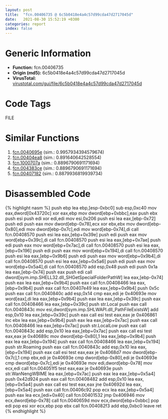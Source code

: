 ```yaml
---
layout: post
title:  "fcn.00406735 @ 6c5b0418e4a4c57d99cda47d2717045d"
date:   2021-08-30 15:52:19 +0300
categories: report
index: false
---
```


# Generic Information
- **Function:** fcn.00406735
- **Origin (md5):** 6c5b0418e4a4c57d99cda47d2717045d
- **VirusTotal:** [virustotal.com/gui/file/6c5b0418e4a4c57d99cda47d2717045d][virustotal_ref]

# Code Tags
<span class="tag" id="FILE">FILE</span>


# Similar Functions

1. [fcn.0040695e][similar_1_ref] (sim.: 0.9957934394579674)
2. [fcn.00404ea8][similar_2_ref] (sim.: 0.891640642528554)
3. [fcn.1000707a][similar_3_ref] (sim.: 0.8896790691171694)
4. [fcn.004383ce][similar_4_ref] (sim.: 0.8896790691171694)
5. [fcn.00407182][similar_5_ref] (sim.: 0.8879936819939734)


# Disassembled Code

{% highlight nasm %}
push ebp
lea ebp,[esp-0xbc0]
sub esp,0xc40
mov eax,dword[0x43720c]
xor eax,ebp
mov dword[ebp+0xbbc],eax
push ebx
push esi
push edi
xor edi,edi
mov esi,0x206
push esi
lea eax,[ebp-0x72]
push edi
push eax
mov dword[ebp-0x78],ecx
xor ebx,ebx
mov dword[ebp-0x80],edi
mov dword[ebp-0x7c],edi
mov word[ebp-0x74],di
call fcn.00408570
push esi
lea eax,[ebp+0x39e]
push edi
push eax
mov word[ebp+0x39c],di
call fcn.00408570
push esi
lea eax,[ebp+0x7ae]
push edi
push eax
mov word[ebp+0x7ac],di
call fcn.00408570
push esi
lea eax,[ebp+0x196]
push edi
push eax
mov word[ebp+0x194],di
call fcn.00408570
push esi
lea eax,[ebp+0x9b6]
push edi
push eax
mov word[ebp+0x9b4],di
call fcn.00408570
push esi
lea eax,[ebp+0x5a6]
push edi
push eax
mov word[ebp+0x5a4],di
call fcn.00408570
add esp,0x48
push edi
push 0x1a
lea eax,[ebp-0x74]
push eax
push edi
call dword[sym.imp.SHELL32.dll_SHGetSpecialFolderPathW]
lea eax,[ebp-0x74]
push eax
lea eax,[ebp+0x9b4]
push eax
call fcn.00408466
lea eax,[ebp+0x9b4]
push eax
call fcn.00407e49
lea eax,[ebp+0x9b4]
push 0x5c
push eax
call fcn.0040840c
add esp,0x14
cmp eax,edi
je 0x40693e
mov word[eax],di
lea eax,[ebp+0x9b4]
push eax
lea eax,[ebp+0x39c]
push eax
call fcn.00408466
lea eax,[ebp+0x39c]
push str.Local
push eax
call fcn.0040843c
mov esi,dword[sym.imp.SHLWAPI.dll_PathFileExistsW]
add esp,0x10
lea eax,[ebp+0x39c]
push eax
call esi
test eax,eax
je 0x406861
inc ebx
lea eax,[ebp+0x9b4]
push eax
lea eax,[ebp+0x7ac]
push eax
call fcn.00408466
lea eax,[ebp+0x7ac]
push str.LocalLow
push eax
call fcn.0040843c
add esp,0x10
lea eax,[ebp+0x7ac]
push eax
call esi
test eax,eax
je 0x40689c
mov dword[ebp-0x80],1
lea eax,[ebp+0x9b4]
push eax
lea eax,[ebp+0x194]
push eax
call fcn.00408466
lea eax,[ebp+0x194]
push str.Roaming
push eax
call fcn.0040843c
add esp,0x10
lea eax,[ebp+0x194]
push eax
call esi
test eax,eax
je 0x4068d7
mov dword[ebp-0x7c],1
cmp ebx,edi
je 0x40693e
cmp dword[ebp-0x80],edi
je 0x40693e
cmp dword[ebp-0x7c],edi
je 0x40693e
mov edi,dword[ebp-0x78]
mov ecx,edi
call fcn.004051f5
test eax,eax
je 0x40693e
push str.WanNengWBIME
lea eax,[ebp+0x7ac]
push eax
lea eax,[ebp+0x5a4]
push 0x42d924
push eax
call fcn.00408482
add esp,0x10
lea eax,[ebp+0x5a4]
push eax
call esi
test eax,eax
jne 0x40692d
lea eax,[ebp+0x5a4]
push eax
call fcn.00406c92
pop ecx
lea eax,[ebp+0x5a4]
push eax
lea ecx,[edi+0x40]
call fcn.00401532
jmp 0x406946
mov ecx,dword[ebp-0x78]
call fcn.0040659d
mov ecx,dword[ebp+0xbbc]
pop edi
pop esi
xor ecx,ebp
pop ebx
call fcn.004082f3
add ebp,0xbc0
leave
ret
{% endhighlight %}


[similar_1_ref]: /report/fcn.0040695e@6c5b0418e4a4c57d99cda47d2717045d
[similar_2_ref]: /report/fcn.00404ea8@6c5b0418e4a4c57d99cda47d2717045d
[similar_3_ref]: /report/fcn.1000707a@481b545f5c18f2fce1caac67ddc419e8
[similar_4_ref]: /report/fcn.004383ce@44e1ffcf4e71f4505c09d520fd75f1e4
[similar_5_ref]: /report/fcn.00407182@6c5b0418e4a4c57d99cda47d2717045d
[virustotal_ref]: https://www.virustotal.com/gui/file/6c5b0418e4a4c57d99cda47d2717045d
